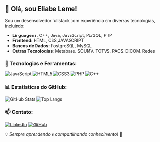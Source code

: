 ## 👋 Olá, sou Eliabe Leme!

Sou um desenvolvedor fullstack com experiência em diversas tecnologias, incluindo:

- **Linguagens:** C++, Java, JavaScript, PL/SQL, PHP
- **Frontend:** HTML, CSS,JAVASCRIPT
- **Bancos de Dados:** PostgreSQL, MySQL
- **Outras Tecnologias:** Metabase, SOUMV, TOTVS, PACS, DICOM, Redes

### 🚀 Tecnologias e Ferramentas:

![JavaScript](https://img.shields.io/badge/JavaScript-F7DF1E?style=for-the-badge&logo=javascript&logoColor=black)
![HTML5](https://img.shields.io/badge/HTML5-E34F26?style=for-the-badge&logo=html5&logoColor=white)
![CSS3](https://img.shields.io/badge/CSS3-1572B6?style=for-the-badge&logo=css3&logoColor=white)
![PHP](https://img.shields.io/badge/PHP-777BB4?style=for-the-badge&logo=php&logoColor=white)
![C++](https://img.shields.io/badge/C%2B%2B-00599C?style=for-the-badge&logo=c%2B%2B&logoColor=white)

### 📊 Estatísticas do GitHub:

![GitHub Stats](https://github-readme-stats.vercel.app/api?username=eliabe36i&show_icons=true&theme=dark)
![Top Langs](https://github-readme-stats.vercel.app/api/top-langs/?username=eliabe36i&layout=compact&theme=dark)

### 📫 Contato:

[![LinkedIn](https://img.shields.io/badge/LinkedIn-0077B5?style=for-the-badge&logo=linkedin&logoColor=white)](https://www.linkedin.com/in/eliabe-leme-b8b3031a1)
[![GitHub](https://img.shields.io/badge/GitHub-181717?style=for-the-badge&logo=github&logoColor=white)](https://github.com/eliabe36i)

💡 *Sempre aprendendo e compartilhando conhecimento!* 🚀
